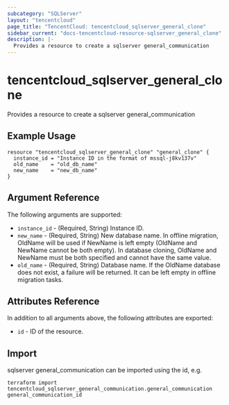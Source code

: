 ```yaml
---
subcategory: "SQLServer"
layout: "tencentcloud"
page_title: "TencentCloud: tencentcloud_sqlserver_general_clone"
sidebar_current: "docs-tencentcloud-resource-sqlserver_general_clone"
description: |-
  Provides a resource to create a sqlserver general_communication
---
```


# tencentcloud_sqlserver_general_clone

Provides a resource to create a sqlserver general_communication

## Example Usage

```hcl
resource "tencentcloud_sqlserver_general_clone" "general_clone" {
  instance_id = "Instance ID in the format of mssql-j8kv137v"
  old_name    = "old_db_name"
  new_name    = "new_db_name"
}
```

## Argument Reference

The following arguments are supported:

* `instance_id` - (Required, String) Instance ID.
* `new_name` - (Required, String) New database name. In offline migration, OldName will be used if NewName is left empty (OldName and NewName cannot be both empty). In database cloning, OldName and NewName must be both specified and cannot have the same value.
* `old_name` - (Required, String) Database name. If the OldName database does not exist, a failure will be returned. It can be left empty in offline migration tasks.

## Attributes Reference

In addition to all arguments above, the following attributes are exported:

* `id` - ID of the resource.



## Import

sqlserver general_communication can be imported using the id, e.g.

```
terraform import tencentcloud_sqlserver_general_communication.general_communication general_communication_id
```

